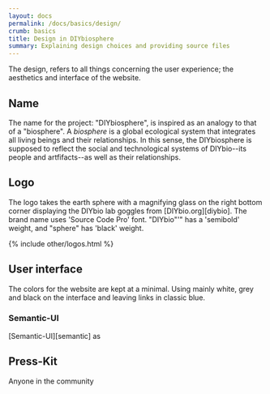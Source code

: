 ```yaml
---
layout: docs
permalink: /docs/basics/design/
crumb: basics
title: Design in DIYbiosphere
summary: Explaining design choices and providing source files
---
```


The design, refers to all things concerning the user experience; the aesthetics and interface of the website.

## Name
The name for the project: "DIYbiosphere", is inspired as an analogy to that of a "biosphere". A _biosphere_  is a global ecological system that integrates all living beings and their relationships. In this sense, the DIYbiosphere is supposed to reflect the social and technological systems of DIYbio--its people and artfifacts--as well as their relationships.

## Logo
The logo takes the earth sphere with a magnifying glass on the right bottom corner displaying the DIYbio lab goggles from [DIYbio.org][diybio].
The brand name uses 'Source Code Pro' font. "DIYbio"'" has a 'semibold' weight, and "sphere" has 'black' weight.

{% include other/logos.html %}


## User interface
The colors for the website are kept at a minimal. Using mainly white, grey and black on the interface and leaving links in classic blue.

### Semantic-UI
 [Semantic-UI][semantic] as


 ## Press-Kit
 Anyone in the community 
